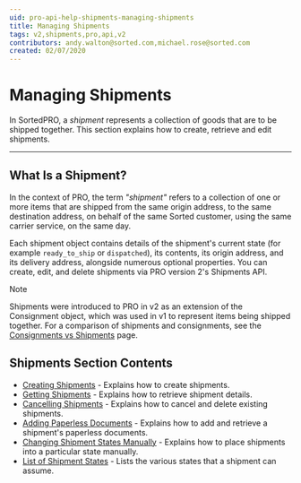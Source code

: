 ```yaml
---
uid: pro-api-help-shipments-managing-shipments
title: Managing Shipments
tags: v2,shipments,pro,api,v2
contributors: andy.walton@sorted.com,michael.rose@sorted.com
created: 02/07/2020
---
```

# Managing Shipments

In SortedPRO, a _shipment_ represents a collection of goods that are to be shipped together. This section explains how to create, retrieve and edit shipments.

---

## What Is a Shipment?

In the context of PRO, the term _"shipment"_ refers to a collection of one or more items that are shipped from the same origin address, to the same destination address, on behalf of the same Sorted customer, using the same carrier service, on the same day.

Each shipment object contains details of the shipment's current state (for example `ready_to_ship` or `dispatched`), its contents, its origin address, and its delivery address, alongside numerous optional properties. You can create, edit, and delete shipments via PRO version 2's Shipments API.

> [!NOTE]
>
> Shipments were introduced to PRO in v2 as an extension of the Consignment object, which was used in v1 to represent items being shipped together. For a comparison of shipments and consignments, see the [Consignments vs Shipments](/pro/api/shipments/consignments_vs_shipments.html) page.

## Shipments Section Contents

* [Creating Shipments](/pro/api/shipments/creating_shipments.html) - Explains how to create shipments.
* [Getting Shipments](/pro/api/shipments/getting_shipments.html) - Explains how to retrieve shipment details.
* [Cancelling Shipments](/pro/api/shipments/cancelling_shipments.html) - Explains how to cancel and delete existing shipments.
* [Adding Paperless Documents](/pro/api/shipments/adding_paperless_documents.html) - Explains how to add and retrieve a shipment's paperless documents. 
* [Changing Shipment States Manually](/pro/api/shipments/changing_shipment_states_manually.html) - Explains how to place shipments into a particular state manually.
* [List of Shipment States](/pro/api/shipments/shipment_states.html) - Lists the various states that a shipment can assume.